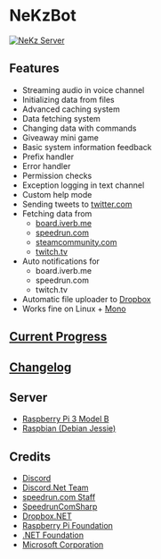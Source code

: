 # NeKzBot
[![NeKz Server](https://discordapp.com/api/guilds/208570520805965826/embed.png?style=banner2)](https://discord.gg/rEazbJn)

## Features
* Streaming audio in voice channel
* Initializing data from files
* Advanced caching system
* Data fetching system
* Changing data with commands
* Giveaway mini game
* Basic system information feedback
* Prefix handler
* Error handler
* Permission checks
* Exception logging in text channel
* Custom help mode
* Sending tweets to [twitter.com](https://twitter.com)
* Fetching data from
  * [board.iverb.me](https://board.iverb.me)
  * [speedrun.com](https://www.speedrun.com)
  * [steamcommunity.com](http://steamcommunity.com/workshop)
  * [twitch.tv](https://www.twitch.tv)
* Auto notifications for
  * board.iverb.me
  * speedrun.com
  * twitch.tv
* Automatic file uploader to [Dropbox](https://www.dropbox.com)
* Works fine on Linux + [Mono](http://www.mono-project.com)

## [Current Progress](https://github.com/NeKzor/NeKzBot/projects?sort=recently-updated)

## [Changelog](https://github.com/NeKzor/NeKzBot/blob/master/CHANGELOG.md)

## Server
* [Raspberry Pi 3 Model B](https://www.raspberrypi.org/products/raspberry-pi-3-model-b)
* [Raspbian (Debian Jessie)](https://www.raspberrypi.org/downloads/raspbian)

## Credits
* [Discord](https://discordapp.com/developers)
* [Discord.Net Team](https://github.com/RogueException/Discord.Net)
* [speedrun.com Staff](https://github.com/speedruncom/api)
* [SpeedrunComSharp](https://github.com/LiveSplit/SpeedrunComSharp)
* [Dropbox.NET](https://github.com/dropbox/dropbox-sdk-dotnet)
* [Raspberry Pi Foundation](https://www.raspberrypi.org)
* [.NET Foundation](https://dotnetfoundation.org)
* [Microsoft Corporation](https://www.visualstudio.com/vs/community)
